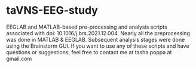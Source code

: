 # taVNS-EEG-study
EEGLAB and MATLAB-based pre-processing and analysis scripts associated with doi: 10.1016/j.brs.2021.12.004. 
Nearly all the preprocessing was done in MATLAB & EEGLAB. Subsequent analysis stages were done using the Brainstorm GUI. If you want to use any of these scripts and have questions or suggestions, feel free to contact me at tasha.poppa at gmail.com
